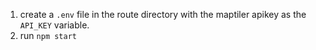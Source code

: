 1. create a `.env` file in the route directory with the maptiler apikey as the `API_KEY` variable.
2. run `npm start`